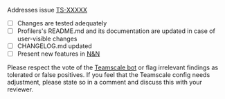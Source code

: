 Addresses issue [TS-XXXXX](https://cqse.atlassian.net/browse/TS-XXXXX)

- [ ] Changes are tested adequately
- [ ] Profilers's README.md and its documentation are updated in case of user-visible changes
- [ ] CHANGELOG.md updated
- [ ] Present new features in [N&N](https://wiki.cqse.eu/pages/viewpage.action?pageId=689566)

Please respect the vote of the [Teamscale bot](https://demo.teamscale.com) or flag irrelevant findings as tolerated or false positives. If you feel that the Teamscale config needs adjustment, please state so in a comment and discuss this with your reviewer.


